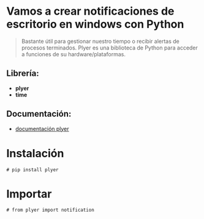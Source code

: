 # **Vamos a crear notificaciones de escritorio en windows con Python**


> Bastante útil para gestionar nuestro tiempo o recibir alertas de procesos terminados.  Plyer es una biblioteca de Python para acceder a funciones de su hardware/plataformas.







## **Librería:** 

*   **plyer**
*   **time**

## **Documentación:** 

*   [documentación plyer](https://plyer.readthedocs.io/en/latest/#)

# **Instalación**

```
# pip install plyer
```

# **Importar**


```
# from plyer import notification
```


